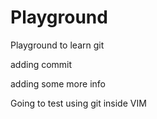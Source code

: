# Playground
Playground to learn git

adding commit

adding some more info

Going to test using git inside VIM
